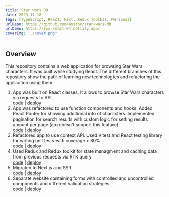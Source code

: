 ```yaml
---
title: Star wars DB
date: 2023-11-18
tags: [TypeScript, React, Next, Redux Toolkit, Personal]
urlRepo: https://github.com/Wystov/star-wars-db
urlDemo: https://rss-react-w4.netlify.app/
coverImg: './cover.png'
---
```


## Overview

This repository contains a web application for browsing Star Wars characters.
It was built while studying React.
The different branches of this repository show the path of learning new technologies and refactoring the application using them.

1. App was built on React classes. It allows to browse Star Wars characters via requests to API.  
   [code](https://github.com/Wystov/rss-react/tree/react/classes-w1) | [deploy](https://rss-react-w1.netlify.app/)
2. App was refactored to use function components and hooks. Added React Router for showing additional info of characters. Implemented pagination for search results with custom logic for setting results amount per page (api doesn't support this feature)  
   [code](https://github.com/Wystov/rss-react/tree/react/functions-routing-w2) | [deploy](https://rss-react-w2.netlify.app/)
3. Refactored app to use context API. Used Vitest and React testing library for writing unit tests with coverage > 80%  
   [code](https://github.com/Wystov/rss-react/tree/react/tests-context-w3) | [deploy](https://rss-react-w3.netlify.app/)
4. Used Redux and Redux toolkit for state managment and caching data from previous requests via RTK query.  
   [code](https://github.com/Wystov/rss-react/tree/react/redux-toolkit-w4) | [deploy](https://rss-react-w4.netlify.app/)
5. Migrated to Next.js and SSR.  
   [code](https://github.com/Wystov/rss-react/tree/react/next-w5) | [deploy](https://rss-react-zeta.vercel.app/)
6. Separate website containing forms with controlled and uncontrolled components and different validation strategies.  
   [code](https://github.com/Wystov/rss-react/tree/react/forms-w6) | [deploy](https://rss-react-forms-w6.netlify.app/)

